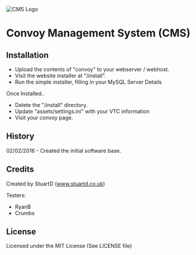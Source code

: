 ![CMS Logo](http://stuartd.co.uk/screenshots/230241201646.png)

# Convoy Management System (CMS)

## Installation
- Upload the contents of "convoy" to your webserver / webhost.
- Visit the website installer at "/install".
- Run the simple installer, filling in your MySQL Server Details

Once Installed..
- Delete the "/install" directory.
- Update "assets/settings.ini" with your VTC information
- Visit your convoy page.

## History

02/02/2016 - Created the initial software base.

## Credits

Created by StuartD (www.stuartd.co.uk)

Testers:
- RyanB
- Crumbs

## License

Licensed under the MIT License (See LICENSE file)
